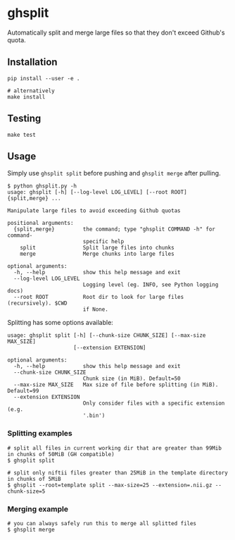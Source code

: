 # ghsplit

Automatically split and merge large files so that they don't exceed Github's quota.

## Installation
```
pip install --user -e .

# alternatively
make install
```

## Testing
```
make test
```

## Usage

Simply use `ghsplit split` before pushing and `ghsplit merge` after pulling.

```
$ python ghsplit.py -h
usage: ghsplit [-h] [--log-level LOG_LEVEL] [--root ROOT] {split,merge} ...

Manipulate large files to avoid exceeding Github quotas

positional arguments:
  {split,merge}         the command; type "ghsplit COMMAND -h" for command-
                        specific help
    split               Split large files into chunks
    merge               Merge chunks into large files

optional arguments:
  -h, --help            show this help message and exit
  --log-level LOG_LEVEL
                        Logging level (eg. INFO, see Python logging docs)
  --root ROOT           Root dir to look for large files (recursively). $CWD
                        if None.
```

Splitting has some options available:
```
usage: ghsplit split [-h] [--chunk-size CHUNK_SIZE] [--max-size MAX_SIZE]
                     [--extension EXTENSION]

optional arguments:
  -h, --help            show this help message and exit
  --chunk-size CHUNK_SIZE
                        Chunk size (in MiB). Default=50
  --max-size MAX_SIZE   Max size of file before splitting (in MiB). Default=99
  --extension EXTENSION
                        Only consider files with a specific extension (e.g.
                        '.bin')
```

### Splitting examples
```
# split all files in current working dir that are greater than 99Mib in chunks of 50MiB (GH compatible)
$ ghsplit split

# split only niftii files greater than 25MiB in the template directory in chunks of 5MiB
$ ghsplit --root=template split --max-size=25 --extension=.nii.gz --chunk-size=5

```

### Merging example
```
# you can always safely run this to merge all splitted files
$ ghsplit merge
```

